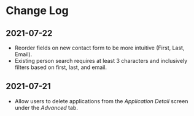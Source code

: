 # Change Log

## 2021-07-22
* Reorder fields on new contact form to be more intuitive (First, Last, Email).
* Existing person search requires at least 3 characters and inclusively filters based on first, last, and email.

## 2021-07-21
* Allow users to delete applications from the *Application Detail* screen under the *Advanced* tab.